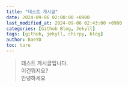 ```yaml
---
title: "테스트 게시글"
date: 2024-09-06 02:00:00 +0900
last_modified_at: 2024-09-06 02:43:00 +0900
categories: [Github Blog, Jekyll]
tags: [github, jekyll, chirpy, blog]
author: BaeYD
toc: ture
---
```


> 테스트 게시글입니다.   
> 이건뭐지요?   
> 안녕하세요   
